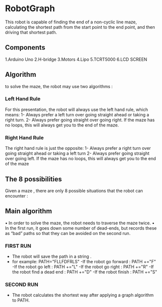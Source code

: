 # RobotGraph
This robot is capable of finding the end of a non-cyclic line maze, calculating the shortest path from the start point to the end point, and then driving that shortest path.
 ## Components
 1.Arduino Uno
 2.H-bridge
 3.Motors
 4.Lipo
 5.TCRT5000
 6.LCD SCREEN
 ## Algorithm
 to solve the maze, the robot may use two algorithms :
 ### Left Hand Rule 
 For this presentation, the robot will always use the left hand rule, which means:
 1- Always prefer a left turn over going straight ahead or taking a right turn.
 2- Always prefer going straight over going right.
 If the maze has no loops, this will always get you to the end of the maze.
 ### Right Hand Rule 
 The right hand rule is just the opposite:
 1- Always prefer a right turn over going straight ahead or taking a left turn
 2- Always prefer going straight over going left.
 If the maze has no loops, this will always get you to the end of the maze
 
 ## The 8 possibilities
 Given a maze , there are only 8 possible situations that the robot can encounter :
 
 ## Main algorithm 
 • In order to solve the maze, the robot needs to traverse the maze twice.
 • In the first run, it goes down some number of dead-ends, but records these as “bad” paths so that they can be avoided on the second run.
 ### FIRST RUN 
 - The robot will save the path in a string .
 - for example: PATH="FLLFDFRLS"
 -If the robot go forward : PATH +="F"
 -If the robot go left : PATH +="L"
 -If the robot go right : PATH +="R"
 -If the robot find a dead end : PATH +="D"
 -If the robot finish : PATH +="S"
 ### SECOND RUN 
 - The robot calculates the shortest way after applying a graph algorithm to PATH.
